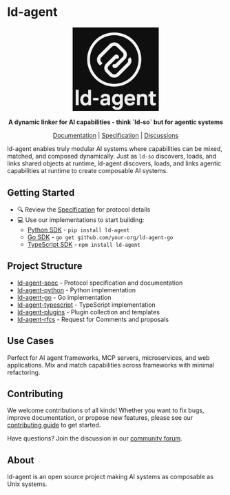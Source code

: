 # ld-agent

<p align="center">
  <img src="logo.jpg" alt="ld-agent Logo" width="200" />
</p>

<p align="center">
  <strong>A dynamic linker for AI capabilities - think `ld-so` but for agentic systems</strong>
</p>

<p align="center">
  <a href="./ld-agent-spec/docs/">Documentation</a> |
  <a href="./ld-agent-spec/">Specification</a> |
  <a href="https://github.com/orgs/ld-agent/discussions">Discussions</a>
</p>

ld-agent enables truly modular AI systems where capabilities can be mixed, matched, and composed dynamically. Just as `ld-so` discovers, loads, and links shared objects at runtime, ld-agent discovers, loads, and links agentic capabilities at runtime to create composable AI systems.

## Getting Started

- 🔍 Review the [Specification](https://github.com/ld-agent/ld-agent-spec) for protocol details
- 💻 Use our implementations to start building:
  - [Python SDK](https://github.com/ld-agent/ld-agent-python) - `pip install ld-agent`
  - [Go SDK](https://github.com/ld-agent/ld-agent-go) - `go get github.com/your-org/ld-agent-go`
  - [TypeScript SDK](https://github.com/ld-agent/ld-agent-typescript) - `npm install ld-agent`

## Project Structure

- [ld-agent-spec](https://github.com/ld-agent/ld-agent-spec) - Protocol specification and documentation
- [ld-agent-python](https://github.com/ld-agent/ld-agent-python) - Python implementation
- [ld-agent-go](https://github.com/ld-agent/ld-agent-go) - Go implementation  
- [ld-agent-typescript](https://github.com/ld-agent/ld-agent-typescript) - TypeScript implementation
- [ld-agent-plugins](https://github.com/ld-agent/ld-agent-plugins) - Plugin collection and templates
- [ld-agent-rfcs](./ld-agent-rfcs/) - Request for Comments and proposals

## Use Cases

Perfect for AI agent frameworks, MCP servers, microservices, and web applications. Mix and match capabilities across frameworks with minimal refactoring.

## Contributing

We welcome contributions of all kinds! Whether you want to fix bugs, improve documentation, or propose new features, please see our [contributing guide](CONTRIBUTING.md) to get started.

Have questions? Join the discussion in our [community forum](https://github.com/orgs/ld-agent/discussions).

## About

ld-agent is an open source project making AI systems as composable as Unix systems.
